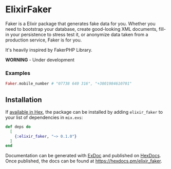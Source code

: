 # ElixirFaker

Faker is a Elixir package that generates fake data for you. Whether you need to bootstrap your database, create good-looking XML documents, fill-in your persistence to stress test it, or anonymize data taken from a production service, Faker is for you.

It's heavily inspired by FakerPHP Library.

**WORNING** - Under development

### Examples

```ex
Faker.mobile_number # "07738 640 316", "+3801984610701"

```

## Installation

If [available in Hex](https://hex.pm/docs/publish), the package can be installed
by adding `elixir_faker` to your list of dependencies in `mix.exs`:

```elixir
def deps do
  [
    {:elixir_faker, "~> 0.1.0"}
  ]
end
```

Documentation can be generated with [ExDoc](https://github.com/elixir-lang/ex_doc)
and published on [HexDocs](https://hexdocs.pm). Once published, the docs can
be found at <https://hexdocs.pm/elixir_faker>.
